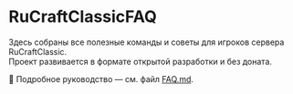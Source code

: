 # RuCraftClassicFAQ

Здесь собраны все полезные команды и советы для игроков сервера RuCraftClassic.  
Проект развивается в формате открытой разработки и без доната.  

📌 Подробное руководство — см. файл [FAQ.md](FAQ.md).

